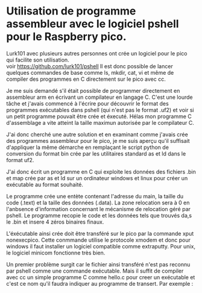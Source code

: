 # Utilisation de programme assembleur avec le logiciel pshell pour le Raspberry pico.
Lurk101 avec plusieurs autres personnes ont crée un logiciel pour le pico qui facilite son utilisation.  
voir https://github.com/lurk101/pshell
Il est donc possible de lancer quelques commandes de base comme ls, mkdir, cat, vi et même de compiler des programmes en C directement sur le pico
avec cc.

Je me suis demandé s'il était possible de programmer directement en assembleur arm en écrivant un compilateur en langage C. C'est une lourde tâche et j'avais commencé à l'écrire pour découvrir le format des programmes exécutables dans pshell (qui n'est pas le format .uf2) et voir si un petit programme pouvait être crée et éxecuté.
Hélas mon programme C d'assemblage a vite atteint la taille maximun autorisée par le compilateur C.

J'ai donc cherché une autre solution et en examinant comme j'avais crée des programmes assembleur pour le pico, je me suis aperçu qu'il suffisait d'appliquer la même démarche en remplaçant le script python de conversion du format bin crée par les utilitaires standard as et ld dans le format uf2.

J'ai donc écrit un programme en C qui exploite les données des fichiers .bin et map crée par as et ld sur un ordinateur windows et linux pour créer un exécutable au format souhaité.

Le programme crée une entète contenant l'adresse du main, la taille du code (.text) et la taille des données (.data). La zone relocation sera à 0 en l'anbsence d'information concernant le mécanisme de relocation géré par pshell.
Le programme recopie le code et les données tels que trouvés da,s le .bin et insere 4 zéros binaires finaux.

L'éxécutable ainsi crée doit être transféré sur le pico par la commande xput nonexecpico. Cette conmmande utilise le protocole xmodem et donc pour windows il faut installer un logiciel compatible comme extraputty.
Pour unix, le logiciel minicom fonctionne très bien.

Un premier problème surgit car le fichier ainsi transféré n'est pas reconnu par pshell comme une commande exécutable.
Mais il suffit de compiler avec cc un simple programme C comme hello.c pour creer un exécutable et c'est ce nom qu'il faudra indiquer au programme de transert.
Par exemple : 


